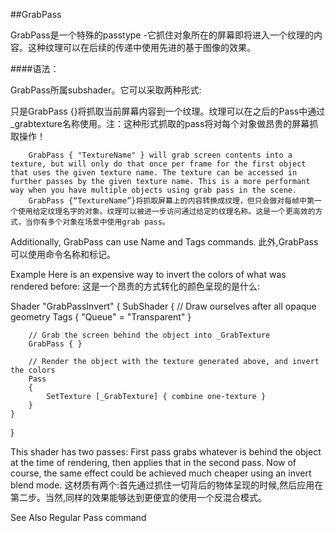 ##GrabPass

GrabPass是一个特殊的passtype -它抓住对象所在的屏幕即将进入一个纹理的内容。这种纹理可以在后续的传递中使用先进的基于图像的效果。

####语法：

GrabPass所属subshader。它可以采取两种形式:

只是GrabPass {}将抓取当前屏幕内容到一个纹理。纹理可以在之后的Pass中通过_grabtexture名称使用。注：这种形式抓取的pass将对每个对象做昂贵的屏幕抓取操作！

		GrabPass { "TextureName" } will grab screen contents into a texture, but will only do that once per frame for the first object that uses the given texture name. The texture can be accessed in further passes by the given texture name. This is a more performant way when you have multiple objects using grab pass in the scene.
		GrabPass {“TextureName”}将抓取屏幕上的内容转换成纹理，但只会做对每帧中第一个使用给定纹理名字的对象。纹理可以被进一步访问通过给定的纹理名称。这是一个更高效的方式，当你有多个对象在场景中使用grab pass。
		
Additionally, GrabPass can use Name and Tags commands.
此外,GrabPass可以使用命令名称和标记。

Example
Here is an expensive way to invert the colors of what was rendered before:
这是一个昂贵的方式转化的颜色呈现的是什么:

Shader "GrabPassInvert"
{
    SubShader
    {
        // Draw ourselves after all opaque geometry
        Tags { "Queue" = "Transparent" }

        // Grab the screen behind the object into _GrabTexture
        GrabPass { }

        // Render the object with the texture generated above, and invert the colors
        Pass
        {
            SetTexture [_GrabTexture] { combine one-texture }
        }
    }
}

This shader has two passes: First pass grabs whatever is behind the object at the time of rendering, then applies that in the second pass. Now of course, the same effect could be achieved much cheaper using an invert blend mode.
这材质有两个:首先通过抓住一切背后的物体呈现的时候,然后应用在第二步。当然,同样的效果能够达到更便宜的使用一个反混合模式。

See Also
Regular Pass command




